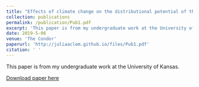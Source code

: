```yaml
---
title: "Effects of climate change on the distributional potential of three range-restricted West African bird species"
collection: publications
permalink: /publication/Pub1.pdf
excerpt: 'This paper is from my undergraduate work at the University of Kansas.'
date: 2019-5-06
venue: 'The Condor'
paperurl: 'http://juliaaclem.github.io/files/Pub1.pdf'
citation: ' '
---
```

This paper is from my undergraduate work at the University of Kansas. 


[Download paper here]([http://academicpages.github.io/files/paper1.pdf](http://juliaaclem.github.io/files/Pub1.pdf)http://juliaaclem.github.io/files/Pub1.pdf)

